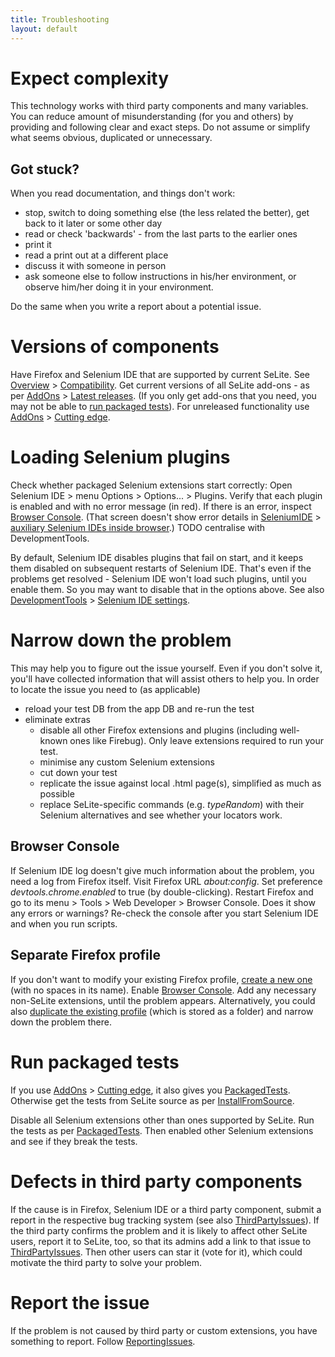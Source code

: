 ```yaml
---
title: Troubleshooting
layout: default
---
```



# Expect complexity #
This technology works with third party components and many variables. You can reduce amount of misunderstanding (for you and others) by providing and following clear and exact steps. Do not assume or simplify what seems obvious, duplicated or unnecessary.

## Got stuck? ##
When you read documentation, and things don't work:

  * stop, switch to doing something else (the less related the better), get back to it later or some other day
  * read or check 'backwards' - from the last parts to the earlier ones
  * print it
  * read a print out at a different place
  * discuss it with someone in person
  * ask someone else to follow instructions in his/her environment, or observe him/her doing it in your environment.

Do the same when you write a report about a potential issue.

# Versions of components #
Have Firefox and Selenium IDE that are supported by current SeLite. See [Overview](./) > [Compatibility](./#compatibility). Get current versions of all SeLite add-ons - as per [AddOns](AddOns) > [Latest releases](AddOns#latest-releases). (If you only get add-ons that you need, you may not be able to [run packaged tests](#run-packaged-tests)). For unreleased functionality use [AddOns](AddOns) > [Cutting edge](AddOns#cutting-edge).

# Loading Selenium plugins #
Check whether packaged Selenium extensions start correctly: Open Selenium IDE > menu Options > Options... > Plugins. Verify that each plugin is enabled and with no error message (in red). If there is an error, inspect [Browser Console](#browser-console). (That screen doesn't show error details in [SeleniumIDE](SeleniumIDE) > [auxiliary Selenium IDEs inside browser](SeleniumIDE#auxiliary-selenium-ides-inside-browser).) TODO centralise with DevelopmentTools.

By default, Selenium IDE disables plugins that fail on start, and it keeps them disabled on subsequent restarts of Selenium IDE. That's even if the problems get resolved - Selenium IDE won't load such plugins, until you enable them. So you may want to disable that in the options above. See also [DevelopmentTools](DevelopmentTools) > [Selenium IDE settings](DevelopmentTools#selenium-ide-settings).

# Narrow down the problem #
This may help you to figure out the issue yourself. Even if you don't solve it, you'll have collected information that will assist others to help you. In order to locate the issue you need to (as applicable)
  * reload your test DB from the app DB and re-run the test
  * eliminate extras
    * disable all other Firefox extensions and plugins (including  well-known ones like Firebug). Only leave extensions required to run your test.
    * minimise any custom Selenium extensions
    * cut down your test
    * replicate the issue against local .html page(s), simplified as much as possible
    * replace SeLite-specific commands (e.g. _typeRandom_) with their Selenium alternatives and see whether your locators work.

## Browser Console ##
If Selenium IDE log doesn't give much information about the problem, you need a log from Firefox itself. Visit Firefox URL _about:config_. Set preference _devtools.chrome.enabled_ to true (by double-clicking). Restart Firefox and go to its menu > Tools > Web Developer > Browser Console. Does it show any errors or warnings? Re-check the console after you start Selenium IDE and when you run scripts.

## Separate Firefox profile ##
If you don't want to modify your existing Firefox profile, [create a new one](https://developer.mozilla.org/en-US/Add-ons/Setting_up_extension_development_environment#Development_profile) (with no spaces in its name). Enable [Browser Console](#browser-console). Add any necessary non-SeLite extensions, until the problem appears. Alternatively, you could also [duplicate the existing profile](http://kb.mozillazine.org/Moving_your_profile_folder) (which is stored as a folder) and narrow down the problem there.

# Run packaged tests #
If you use [AddOns](AddOns) > [Cutting edge](AddOns#cutting-edge), it also gives you [PackagedTests](PackagedTests). Otherwise get the tests from SeLite source as per [InstallFromSource](InstallFromSource).

Disable all Selenium extensions other than ones supported by SeLite. Run the tests as per [PackagedTests](PackagedTests). Then enabled other Selenium extensions and see if they break the tests.

# Defects in third party components #
If the cause is in Firefox, Selenium IDE or a third party component, submit a report in the respective bug tracking system (see also [ThirdPartyIssues](ThirdPartyIssues)). If the third party confirms the problem and it is likely to affect other SeLite users, report it to SeLite, too, so that its admins add a link to that issue to [ThirdPartyIssues](ThirdPartyIssues). Then other users can star it (vote for it), which could motivate the third party to solve your problem.

# Report the issue #
If the problem is not caused by third party or custom extensions, you have something to report. Follow [ReportingIssues](ReportingIssues).